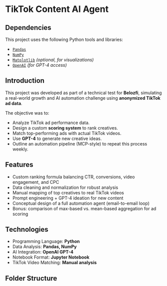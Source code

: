 # TikTok Content AI Agent
## Dependencies  
This project uses the following Python tools and libraries:
- [`Pandas`](https://pandas.pydata.org/)
- [`NumPy`](https://numpy.org/)
- [`Matplotlib`](https://matplotlib.org/) *(optional, for visualizations)*
- [`OpenAI`](https://platform.openai.com/docs) *(for GPT-4 access)*

## Introduction  
This project was developed as part of a technical test for **Belozfi**, simulating a real-world growth and AI automation challenge using **anonymized TikTok ad data**.  

The objective was to:
- Analyze TikTok ad performance data.
- Design a custom **scoring system** to rank creatives.
- Match top-performing ads with actual TikTok videos.
- Use **GPT-4** to generate new creative ideas.
- Outline an automation pipeline (MCP-style) to repeat this process weekly.

## Features  
- Custom ranking formula balancing CTR, conversions, video engagement, and CPC  
- Data cleaning and normalization for robust analysis  
- Manual mapping of top creatives to real TikTok videos  
- Prompt engineering + GPT-4 ideation for new content  
- Conceptual design of a full automation agent (email-to-email loop)  
- Bonus: comparison of max-based vs. mean-based aggregation for ad scoring

## Technologies  
- Programming Language: **Python**  
- Data Analysis: **Pandas, NumPy**  
- AI Integration: **OpenAI GPT-4**  
- Notebook Format: **Jupyter Notebook**  
- TikTok Video Matching: **Manual analysis**  

## Folder Structure  
